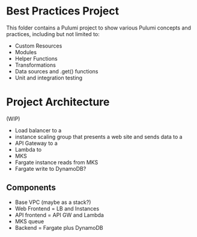 # Best Practices Project

This folder contains a Pulumi project to show various Pulumi concepts and practices, including but not limited to:

- Custom Resources
- Modules
- Helper Functions
- Transformations
- Data sources and .get() functions
- Unit and integration testing

# Project Architecture

(WIP)

- Load balancer to a
- instance scaling group that presents a web site and sends data to a
- API Gateway to a
- Lambda to
- MKS
- Fargate instance reads from MKS
- Fargate write to DynamoDB?

## Components

- Base VPC (maybe as a stack?)
- Web Frontend = LB and Instances
- API frontend = API GW and Lambda
- MKS queue
- Backend = Fargate plus DynamoDB
